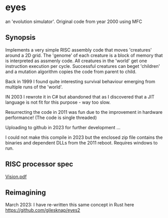 # eyes
an 'evolution simulator'. Original code from year 2000 using MFC


## Synopsis

Implements a very simple RISC assembly code that moves 'creatures' around a 2D grid. The 'genome' of each creature is a block of memory that is interpreted as assmenly code. All creatures in the 'world' get one instruction execution per cycle. Successful creatures can beget 'children' and a mutation algorithm copies the code from parent to child.

Back in 1999 I found quite interesting survival behaviour emerging from multiple runs of the 'world'.

IN 2003 I rewrote it in C# but abandoned that as I discovered that a JIT language is not fit for this purpose - way too slow. 

Resurrecting the code in 2011 was fun due to the improvement in hardware performance! (The code is single threaded)

Uploading to github in 2023 for further development ...

I could not make this compile in 2023 but the enclosed zip file contains the binaries and dependent DLLs from the 2011 reboot. Requires windows to run. 

## RISC processor spec

[Vision.pdf](https://github.com/gilesknap/eyes/files/10464992/Vision.pdf)

## Reimagining 

March 2023:
I have re-written this same concept in Rust here https://github.com/gilesknap/eyes2
